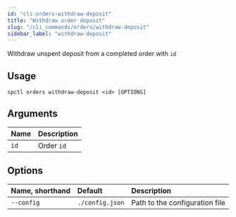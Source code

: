 ```yaml
---
id: "cli-orders-withdraw-deposit"
title: "Withdraw order deposit"
slug: "/cli_commands/orders/withdraw-deposit"
sidebar_label: "withdraw-deposit"
---
```


Withdraw unspent deposit from a completed order with `id`

## Usage

```
spctl orders withdraw-deposit <id> [OPTIONS]
```

## Arguments

|**Name**|**Description**|
| :- | :- |
|`id`|Order `id`|

## Options

|**Name, shorthand**|**Default**|**Description**|
| :- | :- | :- |
|`--config`|`./config.json`|Path to the configuration file|
